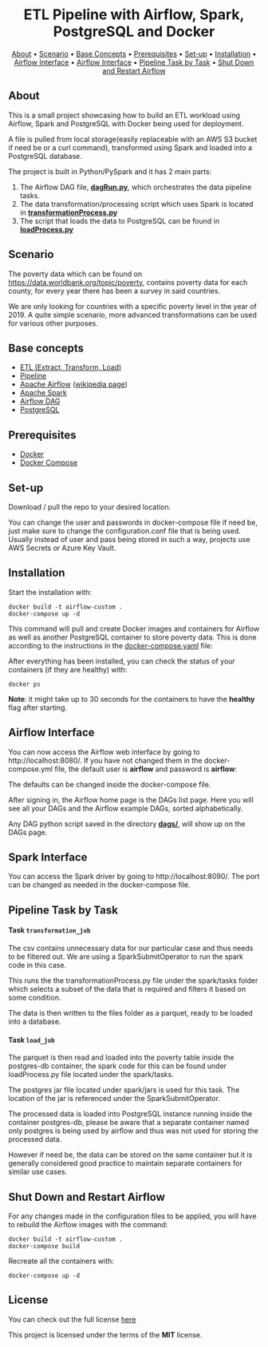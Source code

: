 <h1 align="center">ETL Pipeline with Airflow, Spark, PostgreSQL and Docker</h1>

<p align="center">
  <a href="#about">About</a> •
  <a href="#scenario">Scenario</a> •
  <a href="#base-concepts">Base Concepts</a> •
  <a href="#prerequisites">Prerequisites</a> •
  <a href="#set-up">Set-up</a> •
  <a href="#installation">Installation</a> •
  <a href="#airflow-interface">Airflow Interface</a> •
  <a href="#spark-interface">Airflow Interface</a> •
  <a href="#pipeline-task-by-task">Pipeline Task by Task</a> •
  <a href="#shut-down-and-restart-airflow">Shut Down and Restart Airflow</a> 
</p>

## About

This is a small project showcasing how to build an ETL workload using Airflow, Spark and PostgreSQL with Docker being used for deployment.

A file is pulled from local storage(easily replaceable with an AWS S3 bucket if need be or a curl command), transformed using Spark and loaded into a PostgreSQL database. 

The project is built in Python/PySpark and it has 2 main parts:
  1. The Airflow DAG file, [**dagRun.py**](https://github.com/DEMaestro1/AirflowOrchSpark/blob/main/dags/dagRun.py), which orchestrates the data pipeline tasks.
  2. The data transformation/processing script which uses Spark is located in [**transformationProcess.py**](https://github.com/DEMaestro1/AirflowOrchSpark/blob/main/spark/tasks/transformationProcess.py)
  3. The script that loads the data to PostgreSQL can be found in [**loadProcess.py**](https://github.com/DEMaestro1/AirflowOrchSpark/blob/main/spark/tasks/loadProcess.py)

## Scenario

The poverty data which can be found on https://data.worldbank.org/topic/poverty, contains poverty data for each county, for every year there has been a survey in said countries.

We are only looking for countries with a specific poverty level in the year of 2019. A quite simple scenario, more advanced transformations can be used for various other purposes.

## Base concepts

 - [ETL (Extract, Transform, Load)](https://en.wikipedia.org/wiki/Extract,_transform,_load)
 - [Pipeline](https://en.wikipedia.org/wiki/Pipeline_(computing))
 - [Apache Airflow](https://airflow.apache.org/docs/apache-airflow/stable/index.html) ([wikipedia page](https://en.wikipedia.org/wiki/Apache_Airflow))
 - [Apache Spark](https://spark.apache.org/docs/latest/)
 - [Airflow DAG](https://airflow.apache.org/docs/apache-airflow/stable/concepts.html#dags)
 - [PostgreSQL](https://www.postgresql.org/)

## Prerequisites
- [Docker](https://docs.docker.com/get-docker/)
- [Docker Compose](https://docs.docker.com/compose/)

## Set-up

Download / pull the repo to your desired location.

You can change the user and passwords in docker-compose file if need be, just make sure to change the configuration.conf file that is being used. Usually instead of user and pass being stored in such a way, projects use AWS Secrets or Azure Key Vault.

## Installation

Start the installation with:

	docker build -t airflow-custom .
    docker-compose up -d

This command will pull and create Docker images and containers for Airflow as well as another PostgreSQL container to store poverty data.
This is done according to the instructions in the [docker-compose.yaml](https://github.com/DEMaestro1/AirflowOrchSpark/blob/main/docker-compose.yaml) file:

After everything has been installed, you can check the status of your containers (if they are healthy) with:

    docker ps

**Note**: it might take up to 30 seconds for the containers to have the **healthy** flag after starting.

## Airflow Interface

You can now access the Airflow web interface by going to http://localhost:8080/. If you have not changed them in the docker-compose.yml file, the default user is **airflow** and password is **airflow**:

The defaults can be changed inside the docker-compose file.

After signing in, the Airflow home page is the DAGs list page. Here you will see all your DAGs and the Airflow example DAGs, sorted alphabetically. 

Any DAG python script saved in the directory [**dags/**](https://github.com/DEMaestro1/AirflowOrchSpark/tree/main/dags), will show up on the DAGs page.

## Spark Interface

You can access the Spark driver by going to http://localhost:8090/. The port can be changed as needed in the docker-compose file.

## Pipeline Task by Task

#### Task `transformation_job`

The csv contains unnecessary data for our particular case and thus needs to be  filtered out. We are using a SparkSubmitOperator to run the spark code in this case.

This runs the the transformationProcess.py file under the spark/tasks folder which selects a subset of the data that is required and filters it based on some condition.

The data is then written to the files folder as a parquet, ready to be loaded into a database.

#### Task `load_job`

The parquet is then read and loaded into the poverty table inside the postgres-db container, the spark code for this can be found under loadProcess.py file located under the spark/tasks.

The postgres jar file located under spark/jars is used for this task. The location of the jar is referenced under the SparkSubmitOperator.

The processed data is loaded into PostgreSQL instance running inside the container postgres-db, please be aware that a separate container named only postgres is being used by airflow and thus was not used for storing the processed data.

However if need be, the data can be stored on the same container but it is generally considered good practice to maintain separate containers for similar use cases.

## Shut Down and Restart Airflow

For any changes made in the configuration files to be applied, you will have to rebuild the Airflow images with the command:
	
	docker build -t airflow-custom .
    docker-compose build

Recreate all the containers with:

    docker-compose up -d

## License
You can check out the full license [here](https://github.com/DEMaestro1/AirflowOrchSpark/blob/main/LICENSE)

This project is licensed under the terms of the **MIT** license.
